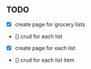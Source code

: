 ## TODO

- [x] create page for grocery lists
- [] crud for each list
- [x] create page for each list
- [] crud for each list item
